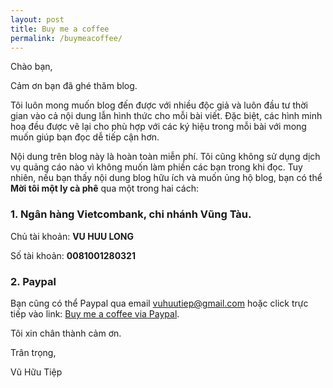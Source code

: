 ```yaml
---
layout: post
title: Buy me a coffee 
permalink: /buymeacoffee/
---
```


Chào bạn,

Cảm ơn bạn đã ghé thăm blog.

Tôi luôn mong muốn blog đến được với nhiều độc giả và luôn đầu tư thời gian vào cả nội dung lẫn hình thức cho mỗi bài viết. Đặc biệt, các hình minh hoạ đều được vẽ lại cho phù hợp với các ký hiệu trong mỗi bài với mong muốn giúp bạn đọc dễ tiếp cận hơn.

Nội dung trên blog này là hoàn toàn miễn phí. Tôi cũng không sử dụng dịch vụ quảng cáo nào vì không muốn làm phiền các bạn trong khi đọc. Tuy nhiên, nếu bạn thấy nội dung blog hữu ích và muốn ủng hộ blog, bạn có thể **Mời tôi một ly cà phê** qua một trong hai cách:

### 1. Ngân hàng Vietcombank, chi nhánh Vũng Tàu. 
<!-- (Khi chuyển các bạn vui lòng kèm trong ghi chú/mục đích chuyển từ khóa: **machinelearning**) -->

Chủ tài khoản: **VU HUU LONG**

Số tài khoản: **0081001280321**

### 2. Paypal 
Bạn cũng có thể Paypal qua email vuhuutiep@gmail.com hoặc click trực tiếp vào link:
[Buy me a coffee via Paypal](https://www.paypal.com/donate/?token=YVX1jGEgygtjRBc3vX8otZqYqi8Pj2rLdGc4iA3nByJi4WfmLl2YXmleWbPlTYxmTYqH0m).

Tôi xin chân thành cảm ơn. 

Trân trọng,

Vũ Hữu Tiệp 



